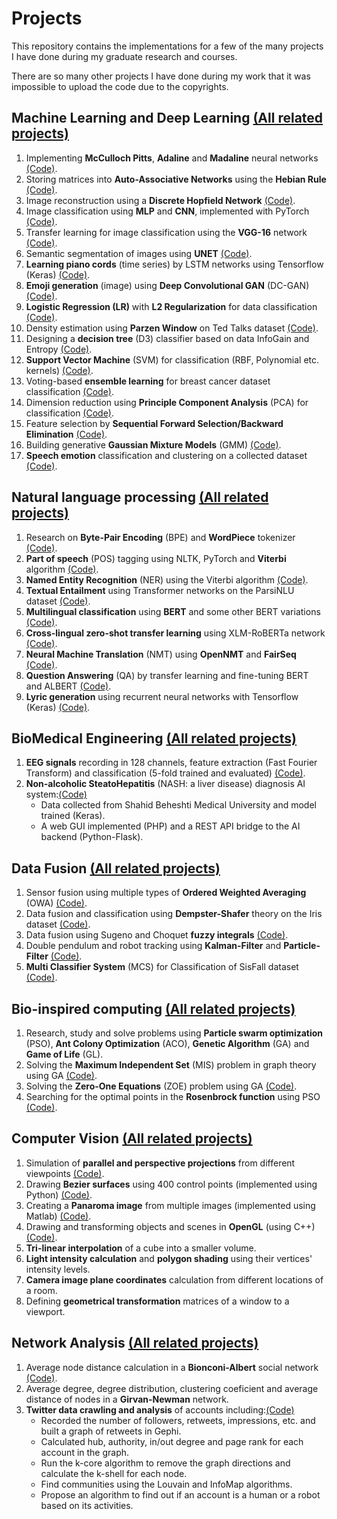 # Projects

This repository contains the implementations for a few of the many projects I have done during my graduate research and courses.

There are so many other projects I have done during my work that it was impossible to upload the code due to the copyrights.




## Machine Learning and Deep Learning [(All related projects)](https://github.com/ahmadianme/projects/tree/main/machine-learning/)
1. Implementing **McCulloch Pitts**, **Adaline** and **Madaline** neural networks [(Code)](https://github.com/ahmadianme/projects/tree/main/machine-learning/mcculloch_pitts-madaline-rosenblatt).
2. Storing matrices into **Auto-Associative Networks** using the **Hebian Rule** [(Code)](https://github.com/ahmadianme/projects/tree/main/machine-learning/auto-associative-nets-hebian).
3. Image reconstruction using a **Discrete Hopfield Network** [(Code)](https://github.com/ahmadianme/projects/tree/main/machine-learning/discrete-hopﬁeld-network).
4. Image classification using **MLP** and **CNN**, implemented with PyTorch [(Code)](https://github.com/ahmadianme/projects/tree/main/machine-learning/image-classification-mlp-cnn).
5. Transfer learning for image classification using the **VGG-16** network [(Code)](https://github.com/ahmadianme/projects/tree/main/machine-learning/vgg-16-transfer).
6. Semantic segmentation of images using **UNET** [(Code)](https://github.com/ahmadianme/projects/tree/main/machine-learning/semantic-segmentation).
7. **Learning piano cords** (time series) by LSTM networks using Tensorflow (Keras) [(Code)](https://github.com/ahmadianme/projects/tree/main/machine-learning/piano-song-generation).
8. **Emoji generation** (image) using **Deep Convolutional GAN** (DC-GAN) [(Code)](https://github.com/ahmadianme/projects/tree/main/machine-learning/emoji-generation-dc-gan).
9. **Logistic Regression (LR)** with **L2 Regularization** for data classification [(Code)](https://github.com/ahmadianme/projects/tree/main/machine-learning/logistic-regression-L2-egularization).
10. Density estimation using **Parzen Window** on Ted Talks dataset [(Code)](https://github.com/ahmadianme/projects/tree/main/machine-learning/parzen-window-density-estimation).
11. Designing a **decision tree** (D3) classifier based on data InfoGain and Entropy [(Code)](https://github.com/ahmadianme/projects/tree/main/machine-learning/decision-tree).
12. **Support Vector Machine** (SVM) for classification (RBF, Polynomial etc. kernels) [(Code)](https://github.com/ahmadianme/projects/tree/main/machine-learning/support-vector-machine).
13. Voting-based **ensemble learning** for breast cancer dataset classification [(Code)](https://github.com/ahmadianme/projects/tree/main/machine-learning/ensemble-learning).
14. Dimension reduction using **Principle Component Analysis** (PCA) for classification [(Code)](https://github.com/ahmadianme/projects/tree/main/machine-learning/pca-knn).
15. Feature selection by **Sequential Forward Selection/Backward Elimination** [(Code)](https://github.com/ahmadianme/projects/tree/main/machine-learning/feature-selection-sfs-sbe).
16. Building generative **Gaussian Mixture Models** (GMM) [(Code)](https://github.com/ahmadianme/projects/tree/main/machine-learning/gaussian-mixture-model).
17. **Speech emotion** classification and clustering on a collected dataset [(Code)](https://github.com/ahmadianme/projects/tree/main/machine-learning/speech-emotion-classiﬁcation-clustering).






## Natural language processing [(All related projects)](https://github.com/ahmadianme/projects/tree/main/natural-language-processing/)
1. Research on **Byte-Pair Encoding** (BPE) and **WordPiece** tokenizer [(Code)](https://github.com/ahmadianme/projects/tree/main/natural-language-processing/tokenizers).
2. **Part of speech** (POS) tagging using NLTK, PyTorch and **Viterbi** algorithm [(Code)](https://github.com/ahmadianme/projects/tree/main/natural-language-processing/part-of-speech-tagging).
3. **Named Entity Recognition** (NER) using the Viterbi algorithm [(Code)](https://github.com/ahmadianme/projects/tree/main/natural-language-processing/named-entity-recognition).
4. **Textual Entailment** using Transformer networks on the ParsiNLU dataset [(Code)](https://github.com/ahmadianme/projects/tree/main/natural-language-processing/textual-entailment).
5. **Multilingual classification** using **BERT** and some other BERT variations [(Code)](https://github.com/ahmadianme/projects/tree/main/natural-language-processing/mltilingual-classiﬁcation).
6. **Cross-lingual zero-shot transfer learning** using XLM-RoBERTa network [(Code)](https://github.com/ahmadianme/projects/tree/main/natural-language-processing/cross-lingual-zero-shot-transfer).
7. **Neural Machine Translation** (NMT) using **OpenNMT** and **FairSeq** [(Code)](https://github.com/ahmadianme/projects/tree/main/natural-language-processing/neural-machine-translation).
8. **Question Answering** (QA) by transfer learning and fine-tuning BERT and ALBERT [(Code)](https://github.com/ahmadianme/projects/tree/main/natural-language-processing/question-answering).
9. **Lyric generation** using recurrent neural networks with Tensorflow (Keras) [(Code)](https://github.com/ahmadianme/projects/tree/main/natural-language-processing/lyric-generation).






## BioMedical Engineering [(All related projects)](https://github.com/ahmadianme/projects/tree/main/)
1. **EEG signals** recording in 128 channels, feature extraction (Fast Fourier Transform) and classification (5-fold trained and evaluated) [(Code)](https://github.com/ahmadianme/projects/tree/main/bio-medical/eeg-signals).
2. **Non-alcoholic SteatoHepatitis** (NASH: a liver disease) diagnosis AI system:[(Code)](https://github.com/ahmadianme/projects/tree/main/bio-medical/nash-diagnosis)
    * Data collected from Shahid Beheshti Medical University and model trained (Keras).
    * A web GUI implemented (PHP) and a REST API bridge to the AI backend (Python-Flask).






## Data Fusion [(All related projects)](https://github.com/ahmadianme/projects/tree/main/data-fusion/)
1. Sensor fusion using multiple types of **Ordered Weighted Averaging** (OWA) [(Code)](https://github.com/ahmadianme/projects/tree/main/data-fusion/ordered-weighted-averaging).
2. Data fusion and classification using **Dempster-Shafer** theory on the Iris dataset [(Code)](https://github.com/ahmadianme/projects/tree/main/data-fusion/dempster-shafer).
3. Data fusion using Sugeno and Ⅽhoquet **fuzzy integrals** [(Code)](https://github.com/ahmadianme/projects/tree/main/data-fusion/fuzzy-integrals).
4. Double pendulum and robot tracking using **Kalman-Filter** and **Particle-Filter** [(Code)](https://github.com/ahmadianme/projects/tree/main/data-fusion/kalman-particle-filters).
5. **Multi Classifier System** (MCS) for Classification of SisFall dataset [(Code)](https://github.com/ahmadianme/projects/tree/main/data-fusion/multi-classiﬁer-system).







## Bio-inspired computing [(All related projects)](https://github.com/ahmadianme/projects/tree/main/bio-inspired-computing/)
1. Research, study and solve problems using **Particle swarm optimization** (PSO), **Ant Colony Optimization** (ACO), **Genetic Algorithm** (GA) and **Game of Life** (GL).
2. Solving the **Maximum Independent Set** (MIS) problem in graph theory using GA [(Code)](https://github.com/ahmadianme/projects/tree/main/bio-inspired-computing/genetic-algorithm/max-independent-set).
3. Solving the **Zero-One Equations** (ZOE) problem using GA [(Code)](https://github.com/ahmadianme/projects/tree/main/bio-inspired-computing/genetic-algorithm/zero-one-quations).
4. Searching for the optimal points in the **Rosenbrock function** using PSO [(Code)](https://github.com/ahmadianme/projects/tree/main/bio-inspired-computing/particle-swarm-optimization-rosenbrock).







## Computer Vision [(All related projects)](https://github.com/ahmadianme/projects/tree/main/computer-vision/)
1. Simulation of **parallel and perspective projections** from different viewpoints [(Code)](https://github.com/ahmadianme/projects/tree/main/computer-vision/projections).
2. Drawing **Bezier surfaces** using 400 control points (implemented using Python) [(Code)](https://github.com/ahmadianme/projects/tree/main/computer-vision/bezier-surface).
3. Creating a **Panaroma image** from multiple images (implemented using Matlab) [(Code)](https://github.com/ahmadianme/projects/tree/main/computer-vision/panorama-image).
4. Drawing and transforming objects and scenes in **OpenGL** (using C++) [(Code)](https://github.com/ahmadianme/projects/tree/main/computer-vision/open-gl-solar).
5. **Tri-linear interpolation** of a cube into a smaller volume.
6. **Light intensity calculation** and **polygon shading** using their vertices' intensity levels.
7. **Camera image plane coordinates** calculation from different locations of a room.
8. Defining **geometrical transformation** matrices of a window to a viewport.







## Network Analysis [(All related projects)](https://github.com/ahmadianme/projects/tree/main/social-media-analysis/)
1. Average node distance calculation in a **Bionconi-Albert** social network [(Code)](https://github.com/ahmadianme/projects/tree/main/social-media-analysis/average-distance-bionconi-albert).
2. Average degree, degree distribution, clustering coeficient and average distance of nodes in a **Girvan-Newman** network.
3. **Twitter data crawling and analysis** of accounts including:[(Code)](https://github.com/ahmadianme/projects/tree/main/social-media-analysis/twitter)
   * Recorded the number of followers, retweets, impressions, etc. and built a graph of retweets in Gephi.
   * Calculated hub, authority, in/out degree and page rank for each account in the graph.
   * Run the k-core algorithm to remove the graph directions and calculate the k-shell for each node.
   * Find communities using the Louvain and InfoMap algorithms.
   * Propose an algorithm to find out if an account is a human or a robot based on its activities.
